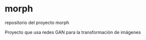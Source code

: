 # morph
repositorio del proyecto morph

Proyecto que usa redes GAN para la transformación de imágenes
